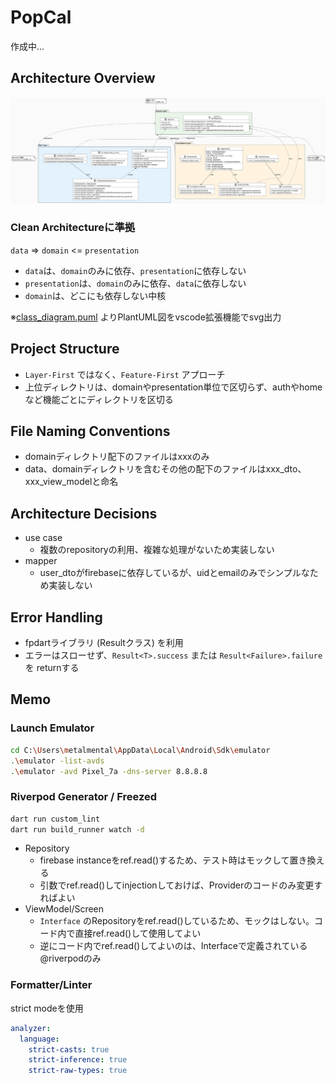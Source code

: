# PopCal

作成中...

## Architecture Overview

![Clean Architecture](out/class_diagram/class_diagram.svg)

### Clean Architectureに準拠
`data` => `domain` <= `presentation`
- `data`は、`domain`のみに依存、`presentation`に依存しない
- `presentation`は、`domain`のみに依存、`data`に依存しない
- `domain`は、どこにも依存しない中核

※[class_diagram.puml](class_diagram.puml) よりPlantUML図をvscode拡張機能でsvg出力

## Project Structure

- `Layer-First` ではなく、`Feature-First` アプローチ
- 上位ディレクトリは、domainやpresentation単位で区切らず、authやhomeなど機能ごとにディレクトリを区切る

## File Naming Conventions

- domainディレクトリ配下のファイルはxxxのみ
- data、domainディレクトリを含むその他の配下のファイルはxxx_dto、xxx_view_modelと命名

## Architecture Decisions

- use case
    - 複数のrepositoryの利用、複雑な処理がないため実装しない
- mapper
    - user_dtoがfirebaseに依存しているが、uidとemailのみでシンプルなため実装しない

## Error Handling

- fpdartライブラリ (Resultクラス) を利用
- エラーはスローせず、`Result<T>.success` または `Result<Failure>.failure` を returnする

## Memo

### Launch Emulator

```bash
cd C:\Users\metalmental\AppData\Local\Android\Sdk\emulator
.\emulator -list-avds
.\emulator -avd Pixel_7a -dns-server 8.8.8.8
```

### Riverpod Generator / Freezed

```bash
dart run custom_lint
dart run build_runner watch -d
```

- Repository
    - firebase instanceをref.read()するため、テスト時はモックして置き換える
    - 引数でref.read()してinjectionしておけば、Providerのコードのみ変更すればよい
- ViewModel/Screen
    - `Interface` のRepositoryをref.read()しているため、モックはしない。コード内で直接ref.read()して使用してよい
    - 逆にコード内でref.read()してよいのは、Interfaceで定義されている@riverpodのみ

### Formatter/Linter

strict modeを使用

```yaml
analyzer:
  language:
    strict-casts: true
    strict-inference: true
    strict-raw-types: true
```